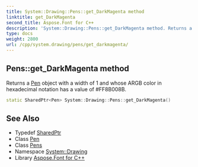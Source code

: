 ```yaml
---
title: System::Drawing::Pens::get_DarkMagenta method
linktitle: get_DarkMagenta
second_title: Aspose.Font for C++
description: 'System::Drawing::Pens::get_DarkMagenta method. Returns a Pen object with a width of 1 and whose ARGB color in hexadecimal notation has a value of #FF8B008B in C++.'
type: docs
weight: 2800
url: /cpp/system.drawing/pens/get_darkmagenta/
---
```

## Pens::get_DarkMagenta method


Returns a [Pen](../../pen/) object with a width of 1 and whose ARGB color in hexadecimal notation has a value of #FF8B008B.

```cpp
static SharedPtr<Pen> System::Drawing::Pens::get_DarkMagenta()
```

## See Also

* Typedef [SharedPtr](../../../system/sharedptr/)
* Class [Pen](../../pen/)
* Class [Pens](../)
* Namespace [System::Drawing](../../)
* Library [Aspose.Font for C++](../../../)
